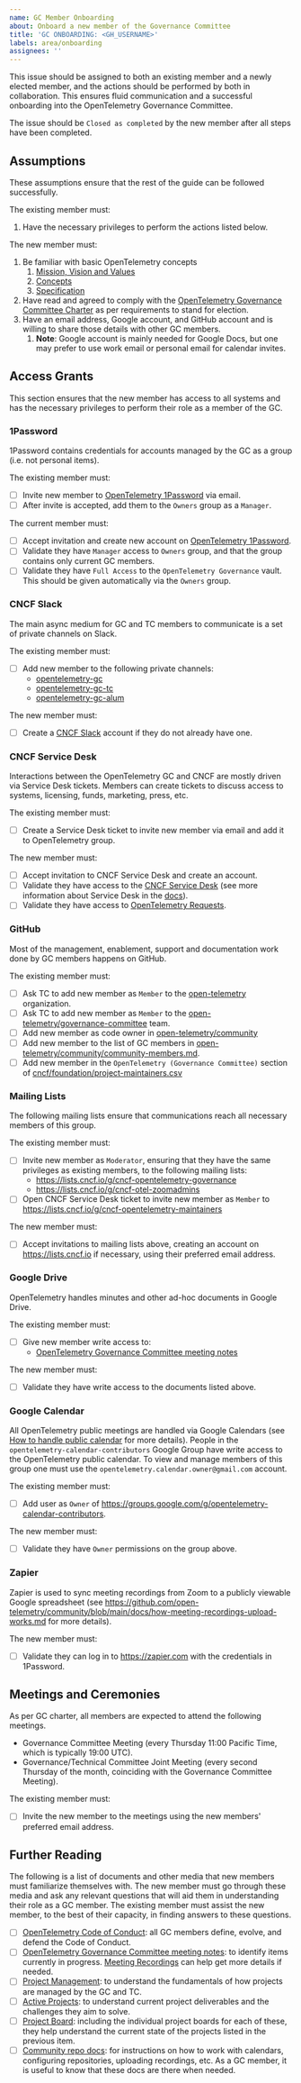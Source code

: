 ```yaml
---
name: GC Member Onboarding
about: Onboard a new member of the Governance Committee
title: 'GC ONBOARDING: <GH_USERNAME>'
labels: area/onboarding
assignees: ''
---
```


<!-- Please remember to change the title of this issue by replacing
<GH_USERNAME> with the actual GitHub username of the GC member to be
onboarded. -->

This issue should be assigned to both an existing member and a newly elected
member, and the actions should be performed by both in collaboration. This
ensures fluid communication and a successful onboarding into the
OpenTelemetry Governance Committee.

The issue should be `Closed as completed` by the new member after all steps
have been completed.

## Assumptions
These assumptions ensure that the rest of the guide can be followed
successfully.

The existing member must:

1. Have the necessary privileges to perform the actions listed below.

The new member must:

1. Be familiar with basic OpenTelemetry concepts
   1. [Mission, Vision and Values](https://opentelemetry.io/community/mission/)
   2. [Concepts](https://opentelemetry.io/docs/concepts/)
   3. [Specification](https://opentelemetry.io/docs/specs/otel/)
2. Have read and agreed to comply with the
   [OpenTelemetry Governance Committee Charter](https://github.com/open-telemetry/community/blob/main/governance-charter.md)
   as per requirements to stand for election.
3. Have an email address, Google account, and GitHub account and is willing
   to share those details with other GC members.
   1. **Note**: Google account is mainly needed for Google Docs, but one may
      prefer to use work email or personal email for calendar invites.


## Access Grants
This section ensures that the new member has access to all systems and has the
necessary privileges to perform their role as a member of the GC.

### 1Password
1Password contains credentials for accounts managed by the GC as a group (i.e.
not personal items).

The existing member must:

- [ ] Invite new member to [OpenTelemetry 1Password](https://opentelemetry.1password.com)
      via email.
- [ ] After invite is accepted, add them to the `Owners` group as a `Manager`.

The  current member must:

- [ ] Accept invitation and create new account on [OpenTelemetry 1Password](https://opentelemetry.1password.com).
- [ ] Validate they have `Manager` access to `Owners` group, and that the group
      contains only current GC members.
- [ ] Validate they have `Full Access` to the `OpenTelemetry Governance` vault.
      This should be given automatically via the `Owners` group.

### CNCF Slack
The main async medium for GC and TC members to communicate is a set of private
channels on Slack.

The existing member must:

- [ ] Add new member to the following private channels:
  - [opentelemetry-gc](https://cloud-native.slack.com/archives/C01S673T1NE)
  - [opentelemetry-gc-tc](https://cloud-native.slack.com/archives/C02KF2PPUV9)
  - [opentelemetry-gc-alum](https://cloud-native.slack.com/archives/C02KBUGC685)

The new member must:

- [ ] Create a [CNCF Slack](https://slack.cncf.io/) account if they do not
  already have one.

### CNCF Service Desk
Interactions between the OpenTelemetry GC and CNCF are mostly driven via Service
Desk tickets. Members can create tickets to discuss access to systems, licensing,
funds, marketing, press, etc.

The existing member must:

- [ ] Create a Service Desk ticket to invite new member via email and add it to
  OpenTelemetry group.

The new member must:

- [ ] Accept invitation to CNCF Service Desk and create an account.
- [ ] Validate they have access to the [CNCF Service Desk](https://cncfservicedesk.atlassian.net/servicedesk/customer/portals)
  (see more information about Service Desk in the [docs](https://github.com/cncf/servicedesk#readme)).
- [ ] Validate they have access to [OpenTelemetry Requests](https://cncfservicedesk.atlassian.net/servicedesk/customer/user/requests?page=1&reporter=org-31).

### GitHub
Most of the management, enablement, support and documentation work done by GC
members happens on GitHub.

The existing member must:

- [ ] Ask TC to add new member as `Member` to the [open-telemetry](https://github.com/open-telemetry/)
  organization.
- [ ] Ask TC to add new member as `Member` to the [open-telemetry/governance-committee](https://github.com/orgs/open-telemetry/teams/governance-committee)
  team.
- [ ] Add new member as code owner in [open-telemetry/community](https://github.com/open-telemetry/community/blob/main/CODEOWNERS)
- [ ] Add new member to the list of GC members in [open-telemetry/community/community-members.md](https://github.com/open-telemetry/community/blob/main/community-members.md).
- [ ] Add new member in the `OpenTelemetry (Governance Committee)` section of [cncf/foundation/project-maintainers.csv](https://github.com/cncf/foundation/blob/main/project-maintainers.csv)

### Mailing Lists
The following mailing lists ensure that communications reach all necessary
members of this group.

The existing member must:

- [ ] Invite new member as `Moderator`, ensuring that they have the same
  privileges as existing members, to the following mailing lists:
  - https://lists.cncf.io/g/cncf-opentelemetry-governance
  - https://lists.cncf.io/g/cncf-otel-zoomadmins
- [ ] Open CNCF Service Desk ticket to invite new member as `Member` to 
  https://lists.cncf.io/g/cncf-opentelemetry-maintainers

The new member must:
- [ ] Accept invitations to mailing lists above, creating an account on https://lists.cncf.io
  if necessary, using their preferred email address.

### Google Drive
OpenTelemetry handles minutes and other ad-hoc documents in Google Drive.

The existing member must:

- [ ] Give new member write access to:
  - [OpenTelemetry Governance Committee meeting notes](https://docs.google.com/document/d/1-23Sf7-xZK3OL5Ogv2pK0NP9YotlSa0PKU9bvvtQwp8)

The new member must:

- [ ] Validate they have write access to the documents listed above.

### Google Calendar
All OpenTelemetry public meetings are handled via Google Calendars (see [How to handle public calendar](https://github.com/open-telemetry/community/blob/main/docs/how-to-handle-public-calendar.md)
for more details). People in the  `opentelemetry-calendar-contributors` Google
Group have write access to the OpenTelemetry public calendar. To view and manage
members of this group one must use the `opentelemetry.calendar.owner@gmail.com`
account.

The existing member must:

- [ ] Add user as `Owner` of https://groups.google.com/g/opentelemetry-calendar-contributors.

The new member must:

- [ ] Validate they have `Owner` permissions on the group above.

### Zapier
Zapier is used to sync meeting recordings from Zoom to a publicly viewable
Google spreadsheet (see https://github.com/open-telemetry/community/blob/main/docs/how-meeting-recordings-upload-works.md
for more details).

The new member must:
- [ ] Validate they can log in to https://zapier.com with the credentials in 1Password.

## Meetings and Ceremonies
As per GC charter, all members are expected to attend the following meetings.

- Governance Committee Meeting (every Thursday 11:00 Pacific Time, which is
  typically 19:00 UTC).
- Governance/Technical Committee Joint Meeting (every second Thursday of the month, coinciding 
  with the Governance Committee Meeting).

The existing member must:
- [ ] Invite the new member to the meetings using the new members' preferred
  email address.

## Further Reading
The following is a list of documents and other media that new members must
familiarize themselves with. The new member must go through these media and ask
any relevant questions that will aid them in understanding their role as a GC
member. The existing member must assist the new member, to the best of their
capacity, in finding answers to these questions.

- [ ] [OpenTelemetry Code of Conduct](https://github.com/open-telemetry/community/blob/main/code-of-conduct.md):
  all GC members define, evolve, and defend the Code of Conduct.
- [ ] [OpenTelemetry Governance Committee meeting notes](https://docs.google.com/document/d/1-23Sf7-xZK3OL5Ogv2pK0NP9YotlSa0PKU9bvvtQwp8):
  to identify items currently in progress. [Meeting Recordings](https://docs.google.com/spreadsheets/d/1SYKfjYhZdm2Wh2Cl6KVQalKg_m4NhTPZqq-8SzEVO6s)
  can help get more details if needed.
- [ ] [Project Management](https://github.com/open-telemetry/community/blob/main/project-management.md):
  to understand the fundamentals of how projects are managed by the GC and TC.
- [ ] [Active Projects](https://github.com/open-telemetry/community/tree/main/projects):
  to understand current project deliverables and the challenges they aim to
  solve.
- [ ] [Project Board](https://github.com/orgs/open-telemetry/projects/29):
  including the individual project boards for each of these, they help
  understand the current state of the projects listed in the previous item.
- [ ] [Community repo docs](https://github.com/open-telemetry/community/tree/main/docs):
  for instructions on how to work with calendars, configuring repositories,
  uploading recordings, etc. As a GC member, it is useful to know that these 
  docs are there when needed.
